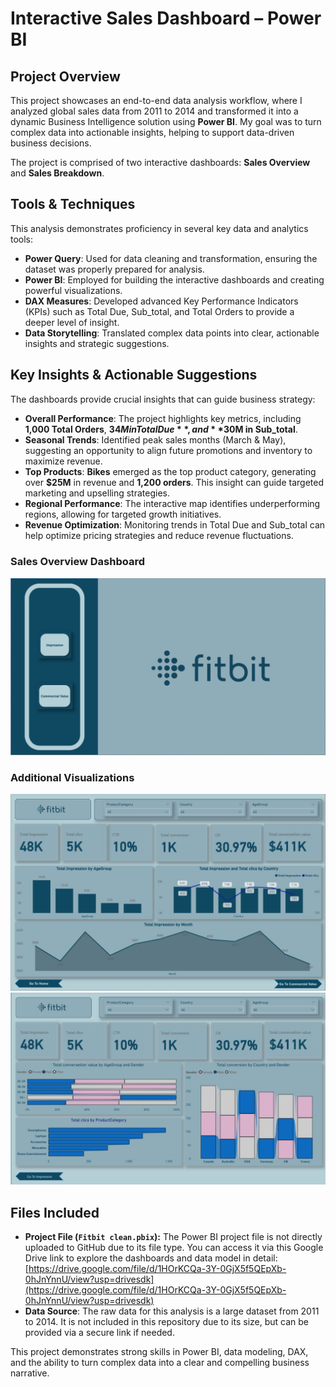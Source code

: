 # Interactive Sales Dashboard – Power BI

## Project Overview

This project showcases an end-to-end data analysis workflow, where I analyzed global sales data from 2011 to 2014 and transformed it into a dynamic Business Intelligence solution using **Power BI**. My goal was to turn complex data into actionable insights, helping to support data-driven business decisions.

The project is comprised of two interactive dashboards: **Sales Overview** and **Sales Breakdown**.

## Tools & Techniques

This analysis demonstrates proficiency in several key data and analytics tools:

* **Power Query**: Used for data cleaning and transformation, ensuring the dataset was properly prepared for analysis.
* **Power BI**: Employed for building the interactive dashboards and creating powerful visualizations.
* **DAX Measures**: Developed advanced Key Performance Indicators (KPIs) such as Total Due, Sub_total, and Total Orders to provide a deeper level of insight.
* **Data Storytelling**: Translated complex data points into clear, actionable insights and strategic suggestions.

## Key Insights & Actionable Suggestions

The dashboards provide crucial insights that can guide business strategy:

* **Overall Performance**: The project highlights key metrics, including **1,000 Total Orders**, **$34M in Total Due**, and **$30M in Sub_total**.
* **Seasonal Trends**: Identified peak sales months (March & May), suggesting an opportunity to align future promotions and inventory to maximize revenue.
* **Top Products**: **Bikes** emerged as the top product category, generating over **$25M** in revenue and **1,200 orders**. This insight can guide targeted marketing and upselling strategies.
* **Regional Performance**: The interactive map identifies underperforming regions, allowing for targeted growth initiatives.
* **Revenue Optimization**: Monitoring trends in Total Due and Sub_total can help optimize pricing strategies and reduce revenue fluctuations.

### Sales Overview Dashboard
![Sales Overview Dashboard](impression.jpg)

### Additional Visualizations
![Additional Visualizations](Commercial_Value.jpg)
![Additional Visualizations](overview.jpg)

## Files Included

* **Project File (`Fitbit clean.pbix`):** The Power BI project file is not directly uploaded to GitHub due to its file type. You can access it via this Google Drive link to explore the dashboards and data model in detail: [https://drive.google.com/file/d/1HOrKCQa-3Y-0GjX5f5QEpXb-0hJnYnnU/view?usp=drivesdk](https://drive.google.com/file/d/1HOrKCQa-3Y-0GjX5f5QEpXb-0hJnYnnU/view?usp=drivesdk)
* **Data Source**: The raw data for this analysis is a large dataset from 2011 to 2014. It is not included in this repository due to its size, but can be provided via a secure link if needed.

This project demonstrates strong skills in Power BI, data modeling, DAX, and the ability to turn complex data into a clear and compelling business narrative.
